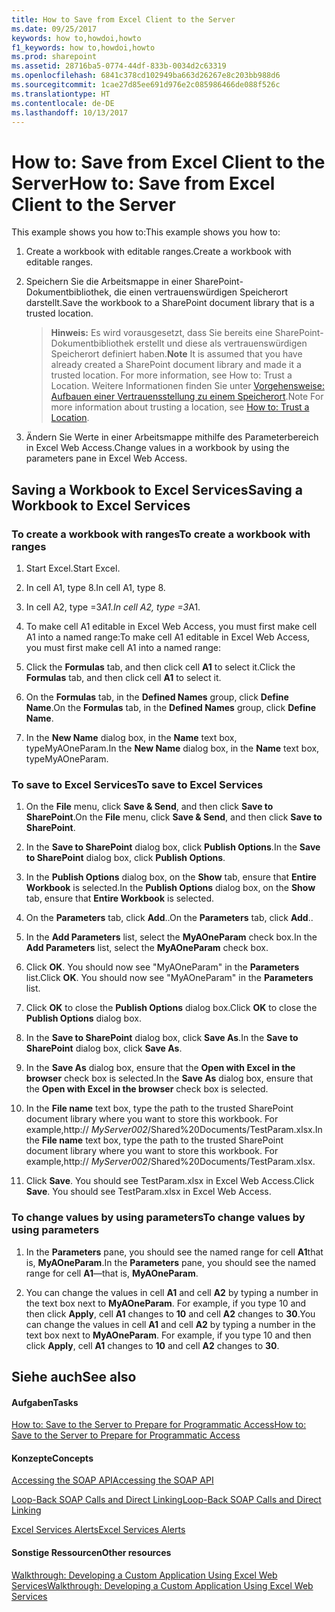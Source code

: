 ```yaml
---
title: How to Save from Excel Client to the Server
ms.date: 09/25/2017
keywords: how to,howdoi,howto
f1_keywords: how to,howdoi,howto
ms.prod: sharepoint
ms.assetid: 28716ba5-0774-44df-833b-0034d2c63319
ms.openlocfilehash: 6841c378cd102949ba663d26267e8c203bb988d6
ms.sourcegitcommit: 1cae27d85ee691d976e2c085986466de088f526c
ms.translationtype: HT
ms.contentlocale: de-DE
ms.lasthandoff: 10/13/2017
---
```

# <a name="how-to-save-from-excel-client-to-the-server"></a><span data-ttu-id="1418a-103">How to: Save from Excel Client to the Server</span><span class="sxs-lookup"><span data-stu-id="1418a-103">How to: Save from Excel Client to the Server</span></span>

<span data-ttu-id="1418a-104">This example shows you how to:</span><span class="sxs-lookup"><span data-stu-id="1418a-104">This example shows you how to:</span></span>
  
    
    


1. <span data-ttu-id="1418a-105">Create a workbook with editable ranges.</span><span class="sxs-lookup"><span data-stu-id="1418a-105">Create a workbook with editable ranges.</span></span>
    
  
2. <span data-ttu-id="1418a-106">Speichern Sie die Arbeitsmappe in einer SharePoint-Dokumentbibliothek, die einen vertrauenswürdigen Speicherort darstellt.</span><span class="sxs-lookup"><span data-stu-id="1418a-106">Save the workbook to a SharePoint document library that is a trusted location.</span></span>
    
    > <span data-ttu-id="1418a-107">**Hinweis:** Es wird vorausgesetzt, dass Sie bereits eine SharePoint-Dokumentbibliothek erstellt und diese als vertrauenswürdigen Speicherort definiert haben.</span><span class="sxs-lookup"><span data-stu-id="1418a-107">**Note** It is assumed that you have already created a SharePoint document library and made it a trusted location. For more information, see  How to: Trust a Location.</span></span> <span data-ttu-id="1418a-108">Weitere Informationen finden Sie unter [Vorgehensweise: Aufbauen einer Vertrauensstellung zu einem Speicherort](how-to-trust-a-location.md).</span><span class="sxs-lookup"><span data-stu-id="1418a-108">Note For more information about trusting a location, see  [How to: Trust a Location](how-to-trust-a-location.md).</span></span> 
3. <span data-ttu-id="1418a-109">Ändern Sie Werte in einer Arbeitsmappe mithilfe des Parameterbereich in Excel Web Access.</span><span class="sxs-lookup"><span data-stu-id="1418a-109">Change values in a workbook by using the parameters pane in Excel Web Access.</span></span>
    
  

## <a name="saving-a-workbook-to-excel-services"></a><span data-ttu-id="1418a-110">Saving a Workbook to Excel Services</span><span class="sxs-lookup"><span data-stu-id="1418a-110">Saving a Workbook to Excel Services</span></span>


### <a name="to-create-a-workbook-with-ranges"></a><span data-ttu-id="1418a-111">To create a workbook with ranges</span><span class="sxs-lookup"><span data-stu-id="1418a-111">To create a workbook with ranges</span></span>


1. <span data-ttu-id="1418a-112">Start Excel.</span><span class="sxs-lookup"><span data-stu-id="1418a-112">Start Excel.</span></span>
    
  
2. <span data-ttu-id="1418a-113">In cell A1, type 8.</span><span class="sxs-lookup"><span data-stu-id="1418a-113">In cell A1, type 8.</span></span>
    
  
3. <span data-ttu-id="1418a-114">In cell A2, type =3*A1.</span><span class="sxs-lookup"><span data-stu-id="1418a-114">In cell A2, type =3*A1.</span></span>
    
  
4. <span data-ttu-id="1418a-115">To make cell A1 editable in Excel Web Access, you must first make cell A1 into a named range:</span><span class="sxs-lookup"><span data-stu-id="1418a-115">To make cell A1 editable in Excel Web Access, you must first make cell A1 into a named range:</span></span> 
    
1. <span data-ttu-id="1418a-116">Click the **Formulas** tab, and then click cell **A1** to select it.</span><span class="sxs-lookup"><span data-stu-id="1418a-116">Click the **Formulas** tab, and then click cell **A1** to select it.</span></span>
    
  
2. <span data-ttu-id="1418a-117">On the **Formulas** tab, in the **Defined Names** group, click **Define Name**.</span><span class="sxs-lookup"><span data-stu-id="1418a-117">On the **Formulas** tab, in the **Defined Names** group, click **Define Name**.</span></span>
    
  
3. <span data-ttu-id="1418a-118">In the **New Name** dialog box, in the **Name** text box, typeMyAOneParam.</span><span class="sxs-lookup"><span data-stu-id="1418a-118">In the **New Name** dialog box, in the **Name** text box, typeMyAOneParam.</span></span>
    
  

### <a name="to-save-to-excel-services"></a><span data-ttu-id="1418a-119">To save to Excel Services</span><span class="sxs-lookup"><span data-stu-id="1418a-119">To save to Excel Services</span></span>


1. <span data-ttu-id="1418a-120">On the **File** menu, click **Save &amp; Send**, and then click **Save to SharePoint**.</span><span class="sxs-lookup"><span data-stu-id="1418a-120">On the **File** menu, click **Save &amp; Send**, and then click **Save to SharePoint**.</span></span> 
    
  
2. <span data-ttu-id="1418a-121">In the **Save to SharePoint** dialog box, click **Publish Options**.</span><span class="sxs-lookup"><span data-stu-id="1418a-121">In the **Save to SharePoint** dialog box, click **Publish Options**.</span></span>
    
  
3. <span data-ttu-id="1418a-122">In the **Publish Options** dialog box, on the **Show** tab, ensure that **Entire Workbook** is selected.</span><span class="sxs-lookup"><span data-stu-id="1418a-122">In the **Publish Options** dialog box, on the **Show** tab, ensure that **Entire Workbook** is selected.</span></span>
    
  
4. <span data-ttu-id="1418a-123">On the **Parameters** tab, click **Add**..</span><span class="sxs-lookup"><span data-stu-id="1418a-123">On the **Parameters** tab, click **Add**..</span></span>
    
  
5. <span data-ttu-id="1418a-124">In the **Add Parameters** list, select the **MyAOneParam** check box.</span><span class="sxs-lookup"><span data-stu-id="1418a-124">In the **Add Parameters** list, select the **MyAOneParam** check box.</span></span>
    
  
6. <span data-ttu-id="1418a-p102">Click **OK**. You should now see "MyAOneParam" in the **Parameters** list.</span><span class="sxs-lookup"><span data-stu-id="1418a-p102">Click **OK**. You should now see "MyAOneParam" in the **Parameters** list.</span></span>
    
  
7. <span data-ttu-id="1418a-127">Click **OK** to close the **Publish Options** dialog box.</span><span class="sxs-lookup"><span data-stu-id="1418a-127">Click **OK** to close the **Publish Options** dialog box.</span></span>
    
  
8. <span data-ttu-id="1418a-128">In the **Save to SharePoint** dialog box, click **Save As**.</span><span class="sxs-lookup"><span data-stu-id="1418a-128">In the **Save to SharePoint** dialog box, click **Save As**.</span></span>
    
  
9. <span data-ttu-id="1418a-129">In the **Save As** dialog box, ensure that the **Open with Excel in the browser** check box is selected.</span><span class="sxs-lookup"><span data-stu-id="1418a-129">In the **Save As** dialog box, ensure that the **Open with Excel in the browser** check box is selected.</span></span>
    
  
10. <span data-ttu-id="1418a-p103">In the **File name** text box, type the path to the trusted SharePoint document library where you want to store this workbook. For example,http:// _MyServer002_/Shared%20Documents/TestParam.xlsx.</span><span class="sxs-lookup"><span data-stu-id="1418a-p103">In the **File name** text box, type the path to the trusted SharePoint document library where you want to store this workbook. For example,http:// _MyServer002_/Shared%20Documents/TestParam.xlsx.</span></span>
    
  
11. <span data-ttu-id="1418a-p104">Click **Save**. You should see TestParam.xlsx in Excel Web Access.</span><span class="sxs-lookup"><span data-stu-id="1418a-p104">Click **Save**. You should see TestParam.xlsx in Excel Web Access.</span></span> 
    
  

### <a name="to-change-values-by-using-parameters"></a><span data-ttu-id="1418a-134">To change values by using parameters</span><span class="sxs-lookup"><span data-stu-id="1418a-134">To change values by using parameters</span></span>


1. <span data-ttu-id="1418a-135">In the **Parameters** pane, you should see the named range for cell **A1**that is, **MyAOneParam**.</span><span class="sxs-lookup"><span data-stu-id="1418a-135">In the **Parameters** pane, you should see the named range for cell **A1**—that is, **MyAOneParam**.</span></span> 
    
  
2. <span data-ttu-id="1418a-p105">You can change the values in cell **A1** and cell **A2** by typing a number in the text box next to **MyAOneParam**. For example, if you type 10 and then click **Apply**, cell **A1** changes to **10** and cell **A2** changes to **30**.</span><span class="sxs-lookup"><span data-stu-id="1418a-p105">You can change the values in cell **A1** and cell **A2** by typing a number in the text box next to **MyAOneParam**. For example, if you type 10 and then click **Apply**, cell **A1** changes to **10** and cell **A2** changes to **30**.</span></span> 
    
  

## <a name="see-also"></a><span data-ttu-id="1418a-138">Siehe auch</span><span class="sxs-lookup"><span data-stu-id="1418a-138">See also</span></span>


#### <a name="tasks"></a><span data-ttu-id="1418a-139">Aufgaben</span><span class="sxs-lookup"><span data-stu-id="1418a-139">Tasks</span></span>


  
    
    
 [<span data-ttu-id="1418a-140">How to: Save to the Server to Prepare for Programmatic Access</span><span class="sxs-lookup"><span data-stu-id="1418a-140">How to: Save to the Server to Prepare for Programmatic Access</span></span>](how-to-save-to-the-server-to-prepare-for-programmatic-access.md)
#### <a name="concepts"></a><span data-ttu-id="1418a-141">Konzepte</span><span class="sxs-lookup"><span data-stu-id="1418a-141">Concepts</span></span>


  
    
    
 [<span data-ttu-id="1418a-142">Accessing the SOAP API</span><span class="sxs-lookup"><span data-stu-id="1418a-142">Accessing the SOAP API</span></span>](accessing-the-soap-api.md)
  
    
    
 [<span data-ttu-id="1418a-143">Loop-Back SOAP Calls and Direct Linking</span><span class="sxs-lookup"><span data-stu-id="1418a-143">Loop-Back SOAP Calls and Direct Linking</span></span>](loop-back-soap-calls-and-direct-linking.md)
  
    
    
 [<span data-ttu-id="1418a-144">Excel Services Alerts</span><span class="sxs-lookup"><span data-stu-id="1418a-144">Excel Services Alerts</span></span>](excel-services-alerts.md)
#### <a name="other-resources"></a><span data-ttu-id="1418a-145">Sonstige Ressourcen</span><span class="sxs-lookup"><span data-stu-id="1418a-145">Other resources</span></span>


  
    
    
 [<span data-ttu-id="1418a-146">Walkthrough: Developing a Custom Application Using Excel Web Services</span><span class="sxs-lookup"><span data-stu-id="1418a-146">Walkthrough: Developing a Custom Application Using Excel Web Services</span></span>](walkthrough-developing-a-custom-application-using-excel-web-services.md)
